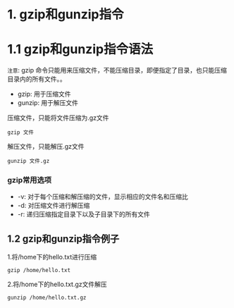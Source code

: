 # 1. gzip和gunzip指令
# 1.1 gzip和gunzip指令语法
`注意`: gzip 命令只能用来压缩文件，不能压缩目录，即便指定了目录，也只能压缩目录内的所有文件。。

* gzip: 用于压缩文件
* gunzip: 用于解压文件

压缩文件，只能将文件压缩为.gz文件
```shell script
gzip 文件
```

解压文件，只能解压.gz文件
```shell script
gunzip 文件.gz
```

### gzip常用选项
* -v: 对于每个压缩和解压缩的文件，显示相应的文件名和压缩比
* -d: 对压缩文件进行解压缩
* -r: 递归压缩指定目录下以及子目录下的所有文件

## 1.2 gzip和gunzip指令例子

1.将/home下的hello.txt进行压缩
```shell script
gzip /home/hello.txt
```

2.将/home下的hello.txt.gz文件解压
```shell script
gunzip /home/hello.txt.gz
```